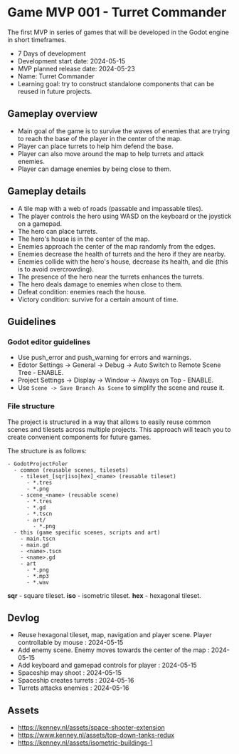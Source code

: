 # Game MVP 001 - Turret Commander

The first MVP in series of games that will be developed in the Godot engine in short timeframes.

- 7 Days of development
- Development start date: 2024-05-15
- MVP planned release date: 2024-05-23
- Name: Turret Commander
- Learning goal: try to construct standalone components that can be reused in future projects.

## Gameplay overview

- Main goal of the game is to survive the waves of enemies that are trying to reach the base of the player in the center of the map.
- Player can place turrets to help him defend the base.
- Player can also move around the map to help turrets and attack enemies.
- Player can damage enemies by being close to them.

## Gameplay details

- A tile map with a web of roads (passable and impassable tiles).
- The player controls the hero using WASD on the keyboard or the joystick on a gamepad.
- The hero can place turrets.
- The hero's house is in the center of the map.
- Enemies approach the center of the map randomly from the edges.
- Enemies decrease the health of turrets and the hero if they are nearby.
- Enemies collide with the hero's house, decrease its health, and die (this is to avoid overcrowding).
- The presence of the hero near the turrets enhances the turrets.
- The hero deals damage to enemies when close to them.
- Defeat condition: enemies reach the house.
- Victory condition: survive for a certain amount of time.

## Guidelines

### Godot editor guidelines

- Use push_error and push_warning for errors and warnings.
- Edotor Settings -> General -> Debug -> Auto Switch to Remote Scene Tree - ENABLE.
- Project Settings -> Display -> Window -> Always on Top - ENABLE.
- Use `Scene -> Save Branch As Scene` to simplify the scene and reuse it.

### File structure

The project is structured in a way that allows to easily reuse common scenes and tilesets across multiple projects. This approach will teach you to create convenient components for future games.

The structure is as follows:

```
- GodotProjectFoler
  - common (reusable scenes, tilesets)
    - tileset_[sqr|iso|hex]_<name> (reusable tileset)
      - *.tres
      - *.png
    - scene_<name> (reusable scene)
      - *.tres
      - *.gd
      - *.tscn
      - art/
        - *.png
  - this (game specific scenes, scripts and art)
    - main.tscn
    - main.gd
    - <name>.tscn
    - <name>.gd
    - art
      - *.png
      - *.mp3
      - *.wav
```

**sqr** - square tileset.
**iso** - isometric tileset.
**hex** - hexagonal tileset.

## Devlog

- Reuse hexagonal tileset, map, navigation and player scene. Player controllable by mouse : 2024-05-15
- Add enemy scene. Enemy moves towards the center of the map : 2024-05-15
- Add keyboard and gamepad controls for player : 2024-05-15
- Spaceship may shoot : 2024-05-15
- Spaceship creates turrets : 2024-05-16
- Turrets attacks enemies : 2024-05-16

## Assets

- https://kenney.nl/assets/space-shooter-extension
- https://www.kenney.nl/assets/top-down-tanks-redux
- https://kenney.nl/assets/isometric-buildings-1
